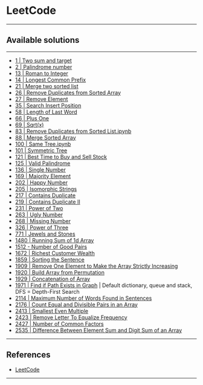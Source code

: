 # LeetCode
***

## Available solutions
***
- [1 | Two sum and target](https://github.com/kyaiooiayk/Python-Programming/blob/main/tutorials/Coding_Interview_exercises/LeetCode/codes/GitHub_MD_rendering/1%20-%20two%20sum%20and%20target.ipynb)
- [2 | Palindrome number](https://github.com/kyaiooiayk/Python-Programming/blob/main/tutorials/Coding_Interview_exercises/LeetCode/codes/GitHub_MD_rendering/2%20-%20Palindrome%20number.ipynb)
- [13 | Roman to Integer](https://github.com/kyaiooiayk/Awesome-Competitive-Programming/blob/main/tutorials/LeetCode/codes/GitHub_MD_rendering/13%20-%20Roman%20to%20Integer.ipynb)
- [14 | Longest Common Prefix](https://github.com/kyaiooiayk/Awesome-Competitive-Programming/blob/main/tutorials/LeetCode/codes/GitHub_MD_rendering/14%20-%20Longest%20Common%20Prefix.ipynb)
- [21 | Merge two sorted list](https://github.com/kyaiooiayk/Python-Programming/blob/main/tutorials/Coding_Interview_exercises/LeetCode/codes/GitHub_MD_rendering/21%20-%20merge%20two%20sorted%20list.ipynb)
- [26 | Remove Duplicates from Sorted Array](https://github.com/kyaiooiayk/Python-Programming/blob/main/tutorials/Coding_Interview_exercises/LeetCode/codes/GitHub_MD_rendering/26%20-%20Remove%20duplicates%20from%20sorted%20array.ipynb)
- [27 | Remove Element](https://github.com/kyaiooiayk/Python-Programming/blob/main/tutorials/Coding_Interview_exercises/LeetCode/codes/GitHub_MD_rendering/27%20-%20Remove%20element.ipynb)
- [35 | Search Insert Position](https://github.com/kyaiooiayk/Awesome-Competitive-Programming/blob/main/tutorials/LeetCode/codes/GitHub_MD_rendering/35%20-%20Search%20Insert%20Position.ipynb)
- [58 | Length of Last Word](https://github.com/kyaiooiayk/Python-Programming/blob/main/tutorials/Coding_Interview_exercises/LeetCode/codes/GitHub_MD_rendering/58%20-%20Length%20of%20Last%20Word.ipynb)
- [66 | Plus One](https://github.com/kyaiooiayk/Awesome-Competitive-Programming/blob/main/tutorials/LeetCode/codes/GitHub_MD_rendering/66%20-%20Plus%20One.ipynb)
- [69 | Sqrt(x)](https://github.com/kyaiooiayk/Awesome-Competitive-Programming/blob/main/tutorials/LeetCode/codes/GitHub_MD_rendering/69%20-%20Sqrt(x).ipynb)
- [83 | Remove Duplicates from Sorted List.ipynb](https://github.com/kyaiooiayk/Python-Programming/blob/main/tutorials/Coding_Interview_exercises/LeetCode/codes/GitHub_MD_rendering/83%20-%20Remove%20Duplicates%20from%20Sorted%20List.ipynb)
- [88 | Merge Sorted Array](https://github.com/kyaiooiayk/Awesome-Competitive-Programming/blob/main/tutorials/LeetCode/codes/GitHub_MD_rendering/88%20-%20Merge%20Sorted%20Array.ipynb)
- [100 | Same Tree.ipynb](https://github.com/kyaiooiayk/Python-Programming/blob/main/tutorials/Coding_Interview_exercises/LeetCode/codes/GitHub_MD_rendering/100%20-%20Same%20Tree.ipynb)
- [101 | Symmetric Tree](https://github.com/kyaiooiayk/Awesome-Competitive-Programming/blob/main/tutorials/LeetCode/codes/GitHub_MD_rendering/101%20-%20Symmetric%20Tree.ipynb)
- [121 | Best Time to Buy and Sell Stock](https://github.com/kyaiooiayk/Python-Programming/blob/main/tutorials/Coding_Interview_exercises/LeetCode/codes/GitHub_MD_rendering/121%20-%20Best%20Time%20to%20Buy%20and%20Sell%20Stock.ipynb)
- [125 | Valid Palindrome](https://github.com/kyaiooiayk/Python-Programming/blob/main/tutorials/Coding_Interview_exercises/LeetCode/codes/GitHub_MD_rendering/125%20-%20Valid%20Palindrome.ipynb)
- [136 | Single Number](https://github.com/kyaiooiayk/Awesome-Competitive-Programming/blob/main/tutorials/LeetCode/codes/GitHub_MD_rendering/136%20-%20%20Single%20Number.ipynb)
- [169 | Majority Element](https://github.com/kyaiooiayk/Awesome-Competitive-Programming/blob/main/tutorials/LeetCode/codes/GitHub_MD_rendering/169%20-%20Majority%20Element.ipynb)
- [202 | Happy Number](https://github.com/kyaiooiayk/Awesome-Competitive-Programming/blob/main/tutorials/LeetCode/codes/GitHub_MD_rendering/202%20-%20Happy%20Number.ipynb)
- [205 | Isomorphic Strings](https://github.com/kyaiooiayk/Awesome-Competitive-Programming/blob/main/tutorials/LeetCode/codes/GitHub_MD_rendering/205%20-%20Isomorphic%20Strings.ipynb)
- [217 | Contains Duplicate](https://github.com/kyaiooiayk/Python-Programming/blob/main/tutorials/Coding_Interview_exercises/LeetCode/codes/GitHub_MD_rendering/217%20-%20Contains%20Duplicate.ipynb)
- [219 | Contains Duplicate II](https://github.com/kyaiooiayk/Awesome-Competitive-Programming/blob/main/tutorials/LeetCode/codes/GitHub_MD_rendering/219%20-%20Contains%20Duplicate%20II.ipynb)
- [231 | Power of Two](https://github.com/kyaiooiayk/Awesome-Competitive-Programming/blob/main/tutorials/LeetCode/codes/GitHub_MD_rendering/231%20-%20Power%20of%20Two.ipynb)
- [263 | Ugly Number](https://github.com/kyaiooiayk/Awesome-Competitive-Programming/blob/main/tutorials/LeetCode/codes/GitHub_MD_rendering/263%20-%20Ugly%20Number.ipynb)
- [268 | Missing Number](https://github.com/kyaiooiayk/Awesome-Competitive-Programming/blob/main/tutorials/LeetCode/codes/268%20-%20Missing%20Number.ipynb)
- [326 | Power of Three]()
- [771 | Jewels and Stones](https://github.com/kyaiooiayk/Awesome-Competitive-Programming/blob/main/tutorials/LeetCode/codes/GitHub_MD_rendering/771%20-%20Jewels%20and%20Stones.ipynb)
- [1480 | Running Sum of 1d Array](https://github.com/kyaiooiayk/Awesome-Competitive-Programming/blob/main/tutorials/LeetCode/codes/GitHub_MD_rendering/1480%20-%20Running%20Sum%20of%201d%20Array.ipynb)
- [1512 - Number of Good Pairs](https://github.com/kyaiooiayk/Awesome-Competitive-Programming/blob/main/tutorials/LeetCode/codes/GitHub_MD_rendering/1512%20-%20Number%20of%20Good%20Pairs.ipynb)
- [1672 | Richest Customer Wealth]()
- [1859 | Sorting the Sentence](https://github.com/kyaiooiayk/Awesome-Competitive-Programming/blob/main/tutorials/LeetCode/codes/GitHub_MD_rendering/1859%20-%20Sorting%20the%20Sentence.ipynb)
- [1909 | Remove One Element to Make the Array Strictly Increasing](https://github.com/kyaiooiayk/Awesome-Competitive-Programming/blob/main/tutorials/LeetCode/codes/GitHub_MD_rendering/1909%20-%20Remove%20One%20Element%20to%20Make%20the%20Array%20Strictly%20Increasing.ipynb)
- [1920 | Build Array from Permutation](https://github.com/kyaiooiayk/Awesome-Competitive-Programming/blob/main/tutorials/LeetCode/codes/GitHub_MD_rendering/1920%20-%20Build%20Array%20from%20Permutation.ipynb)
- [1929 | Concatenation of Array](https://github.com/kyaiooiayk/Awesome-Competitive-Programming/blob/main/tutorials/LeetCode/codes/GitHub_MD_rendering/1929%20-%20Concatenation%20of%20Array.ipynb)
- [1971 | Find if Path Exists in Graph](https://github.com/kyaiooiayk/Awesome-Competitive-Programming-in-Python/blob/main/tutorials/LeetCode/codes/GitHub_MD_rendering/1971%20-%20Find%20if%20Path%20Exists%20in%20Graph.ipynb) | Default dictionary, queue and stack, DFS = Depth-First Search 
- [2114 | Maximum Number of Words Found in Sentences](https://github.com/kyaiooiayk/Awesome-Competitive-Programming-in-Python/blob/main/tutorials/LeetCode/codes/GitHub_MD_rendering/2114%20-%20Maximum%20Number%20of%20Words%20Found%20in%20Sentences.ipynb)
- [2176 | Count Equal and Divisible Pairs in an Array](https://github.com/kyaiooiayk/Awesome-Competitive-Programming-in-Python/blob/main/tutorials/LeetCode/codes/GitHub_MD_rendering/2176%20-%20Count%20Equal%20and%20Divisible%20Pairs%20in%20an%20Array.ipynb)
- [2413 | Smallest Even Multiple](https://github.com/kyaiooiayk/Awesome-Competitive-Programming/blob/main/tutorials/LeetCode/codes/2413%20-%20Smallest%20Even%20Multiple.ipynb)
- [2423 | Remove Letter To Equalize Frequency](https://github.com/kyaiooiayk/Awesome-Competitive-Programming/blob/main/tutorials/LeetCode/codes/GitHub_MD_rendering/2423%20-%20Remove%20Letter%20To%20Equalize%20Frequency.ipynb)
- [2427 | Number of Common Factors](https://github.com/kyaiooiayk/Awesome-Competitive-Programming-in-Python/blob/main/tutorials/LeetCode/codes/GitHub_MD_rendering/2427%20-%20Number%20of%20Common%20Factors.ipynb)
- [2535 | Difference Between Element Sum and Digit Sum of an Array](https://github.com/kyaiooiayk/Awesome-Competitive-Programming/blob/main/tutorials/LeetCode/codes/2535%20-%20Difference%20Between%20Element%20Sum%20and%20Digit%20Sum%20of%20an%20Array.ipynb)
***

## References
- [LeetCode](https://leetcode.com/)
***
